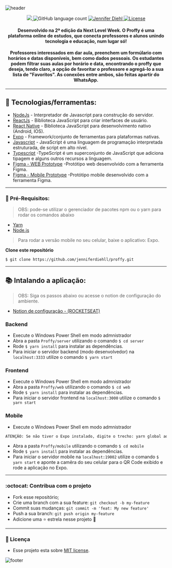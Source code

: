 ![header](https://user-images.githubusercontent.com/67604477/89924158-ff8b6b00-dbd7-11ea-9cad-42f8776c2409.jpg)

<p align="center">	
  
   <a aria-label="Completed" href="https://nextlevelweek.com/episodios/omnistack/edicao/2">
    <img src="https://img.shields.io/badge/Proffy-NLW 2.0-8257E5?logo=data:image/png;base64,iVBORw0KGgoAAAANSUhEUgAAABAAAAAQCAMAAAAoLQ9TAAAALVBMVEVHcExxWsF0XMJzXMJxWcFsUsD///9jRrzY0u6Xh9Gsn9n39fyMecy0qd2bjNJWBT0WAAAABHRSTlMA2Do606wF2QAAAGlJREFUGJVdj1cWwCAIBLEsRU3uf9xobDH8+GZwUYi8i6ucJwrxKE+7D0G9Q4vlYqtmCSjndr4CgCgzlyFgfKfKCVO0LrPKjmiqMxGXkJwNnXskqWG+1oSM+BSwD8f29YLNjvx/OQrn+g99oQSoNmt3PgAAAABJRU5ErkJggg=="></img>
  </a>
  
  <img alt="GitHub language count" src="https://img.shields.io/badge/Languages-4-blueviolet">
  
   <a href="https://www.linkedin.com/in/jennifer-diehll/">
      <img alt="Jennifer Diehl" src="https://img.shields.io/badge/-Jennifer Diehl-8257E5?style=flat&logo=Linkedin&logoColor=white" />
   </a>


  <a href = "https://github.com/jenniferdiehll/proffy/blob/master/LICENSE">
   <img alt="License" src="https://img.shields.io/badge/License-MIT-8257E5">
  </a>

</p>

<h4 align="center">
Desenvolvido na 2ª edição da Next Level Week. O Proffy é uma plataforma online de estudos, que conecta professores e alunos unindo tecnologia e educação, num lugar só! 
</h4>

<h4 align="center">
Professores interessados em dar aula, preenchem um formúlario com horários e datas disponíveis, bem como dados pessoais. Os estudantes podem filtrar suas aulas por horário e data, encontrando o proffy que deseja, tendo claro, a opção de favoritar o professore e agregá-lo a sua lista de "Favoritos". As conexões entre ambos, são feitas apartir do WhatsApp.
</h4>

--------

## :rocket: Tecnologias/ferramentas:

- [NodeJs](https://nodejs.org/en/) - Interpretador de Javascript para construção do servidor.
- [ReactJs](https://reactjs.org) - Biblioteca JavaScript para criar interfaces de usuário.
- [React Native](https://reactnative.dev) -  Biblioteca JavaScript para desenvolvimento nativo (Android, IOS).
- [Expo](https://expo.io) - Framework/conjunto de ferramentas para plataformas nativas.
- [Javascript](https://www.javascript.com/) - JavaScript é uma linguagem de programação interpretada estruturada, de script em alto nível.
- [Typescript](https://www.typescriptlang.org/) -TypeScript é um superconjunto de JavaScript que adiciona tipagem e alguns outros recursos a linguagem.
- [Figma - WEB Prototype](https://www.figma.com/file/GHGS126t7WYjnPZdRKChJF/?viewer=1&node-id=) -Protótipo web desenvolvido com a ferramenta Figma.
- [Figma - Mobile Prototype](https://www.figma.com/file/e33KvgUpFdunXxJjHnK7CG/?viewer=1&node-id=) -Protótipo mobile desenvolvido com a ferramenta Figma.
------

### :electric_plug: Pré-Requisitos:
> OBS: pode-se utilizar o gerenciador de pacotes npm ou o yarn para rodar os comandos abaixo
- [Yarn](https://yarnpkg.com/) 
- [Node.js](https://nodejs.org/)
> Para rodar a versão mobile no seu celular, baixe o aplicativo: Expo.

**Clone este repositório**
```
$ git clone https://github.com/jenniferdiehll/proffy.git
```

-------------
## :books: Intalando a aplicação:

> OBS: Siga os passos abaixo ou acesse o notion de configuração do ambiente.
- [Notion de configuração - (ROCKETSEAT)](https://www.notion.so/Configurando-Ambiente-NLW-98a471ad3cb6448284b8ceed31c45767/) 


### Backend 
- Execute o Windows Power Shell em modo admnistrador
- Abra a pasta `Proffy/server` utilizando o comando `$ cd server`
- Rode `$ yarn install` para instalar as dependências.
- Para iniciar o servidor backend (modo desenvolvedor) na `localhost:3333` utilize o comando `$ yarn start`

### Frontend 
- Execute o Windows Power Shell em modo admnistrador
- Abra a pasta `Proffy/web` utilizando o comando `$ cd web`
- Rode `$ yarn install` para instalar as dependências.
- Para iniciar o servidor frontend  na `localhost:3000` utilize o comando `$ yarn start`

### Mobile 
- Execute o Windows Power Shell em modo admnistrador
```bash
ATENÇÃO: Se não tiver o Expo instalado, digite o trecho: yarn global add install expo-cli
```
- Abra a pasta `Proffy/mobile` utilizando o comando `$ cd mobile`
- Rode `$ yarn install` para instalar as dependências.
- Para iniciar o servidor mobile na `localhost:19002` utilize o comando `$ yarn start` e aponte a camêra do seu celular para o QR Code exibido e rode a aplicação no Expo.
---------
### :octocat: Contribua com o projeto
- Fork esse repositório;
- Crie uma branch com a sua feature: `git checkout -b my-feature`
- Commit suas mudanças: `git commit -m 'feat: My new feature'`
- Push a sua branch: `git push origin my-feature`
- Adicione uma :star: estrela nesse projeto 💜
---------
### 📗 Licença
- Esse projeto esta sobre [MIT license](./LICENSE).

![footer](https://user-images.githubusercontent.com/67604477/89931311-5f870f00-dbe2-11ea-9030-940b9869e68b.jpg)
